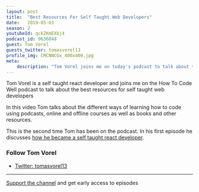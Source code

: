 ```yaml
---
layout: post
title:  "Best Resources For Self Taught Web Developers"
date:   2019-05-03
season: 2
youtubeId: qckZKmEXUj4
podcast_id: 9636848
guest: Tom Vorel
guests_twitter: tomasvorel13
profile_img: CMCNNCGx_400x400.jpg
meta:
    description: "Tom Vorel joins me on today's podcast to talk about the best resources for self taught developers"
---
```


Tom Vorel is a self taught react developer and joins me on the How To Code Well podcast to talk about the best resources for self taught web developers

In this video Tom talks about the different ways of learning how to code using podcasts, online and offline courses as well as books and other resources.

This is the second time Tom has been on the podcast. In his first episode he discusses [how he became a self taught react developer](https://howtocodewell.fm/episode/04-from-self-taught-coder-to-react-developer-tom-vorel-interview/).

### Follow Tom Vorel
- [Twitter: tomasvorel13](https://twitter.com/tomasvorel13) 

-------------------------------

[Support the channel](https://www.patreon.com/howToCodeWell) and get early access to episodes
